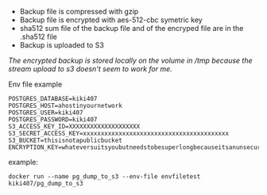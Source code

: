 * Backup file is compressed with gzip
* Backup file is encrypted with aes-512-cbc symetric key
* sha512 sum file of the backup file and of the encryped file are in the .sha512 file
* Backup is uploaded to S3

_The encrypted backup is stored locally on the volume in /tmp because the stream upload to s3 doesn't seem to work for me._

Env file example
```
POSTGRES_DATABASE=kiki407
POSTGRES_HOST=ahostinyournetwork
POSTGRES_USER=kiki407
POSTGRES_PASSWORD=kiki407
S3_ACCESS_KEY_ID=XXXXXXXXXXXXXXXXXXXX
S3_SECRET_ACCESS_KEY=xxxxxxxxxxxxxxxxxxxxxxxxxxxxxxxxxxxxxxxxx
S3_BUCKET=thisisnotapublicbucket
ENCRYPTION_KEY=whateversuitsyoubutneedstobesuperlongbecauseitsanunsecureworldoutthere0
```

example:
```
docker run --name pg_dump_to_s3 --env-file envfiletest kiki407/pg_dump_to_s3
```
